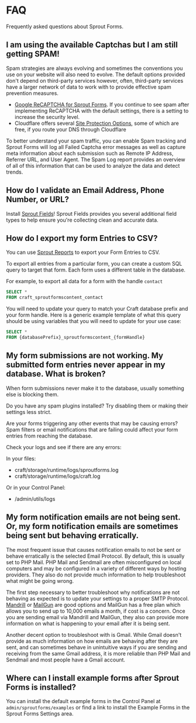 # FAQ

Frequently asked questions about Sprout Forms.

## I am using the available Captchas but I am still getting SPAM!

Spam strategies are always evolving and sometimes the conventions you use on your website will also need to evolve. The default options provided don't depend on third-party services however, often, third-party services have a larger network of data to work with to provide effective spam prevention measures.

- [Google ReCAPTCHA for Sprout Forms](https://plugins.craftcms.com/sprout-forms-google-recaptcha). If you continue to see spam after implementing ReCAPTCHA with the default settings, there is a setting to increase the security level. 
- Cloudflare offers several [Site Protection Options](https://support.cloudflare.com/hc/en-us/articles/115002059131-Understanding-your-Site-Protection-Options), some of which are free, if you route your DNS through Cloudflare

To better understand your spam traffic, you can enable Spam tracking and Sprout Forms will log all Failed Captcha error messages as well as capture meta information about each submission such as Remote IP Address, Referrer URL, and User Agent. The Spam Log report provides an overview of all of this information that can be used to analyze the data and detect trends.

## How do I validate an Email Address, Phone Number, or URL?

Install [Sprout Fields](../fields/)!  Sprout Fields provides you several additional field types to help ensure you're collecting clean and accurate data.

## How do I export my form Entries to CSV?

You can use [Sprout Reports](../reports/) to export your Form Entries to CSV.

To export all entries from a particular form, you can create a custom SQL query to target that form. Each form uses a different table in the database.

For example, to export all data for a form with the handle `contact`

``` sql
SELECT *
FROM craft_sproutformscontent_contact
```

You will need to update your query to match your Craft database prefix and your form handle. Here is a generic example template of what this query should be using variables that you will need to update for your use case:

``` sql
SELECT *
FROM {databasePrefix}_sproutformscontent_{formHandle}
```

## My form submissions are not working. My submitted form entries never appear in my database. What is broken?

When form submissions never make it to the database, usually something else is blocking them.

Do you have any spam plugins installed? Try disabling them or making their settings less strict.

Are your forms triggering any other events that may be causing errors? Spam filters or email notifications that are failing could affect your form entries from reaching the database.

Check your logs and see if there are any errors:

In your files:

- craft/storage/runtime/logs/sproutforms.log
- craft/storage/runtime/logs/craft.log

Or in your Control Panel:

- /admin/utils/logs

## My form notification emails are not being sent. Or, my form notification emails are sometimes being sent but behaving erratically.

The most frequent issue that causes notification emails to not be sent or behave erratically is the selected Email Protocol.  By default, this is usually set to PHP Mail.  PHP Mail and Sendmail are often misconfigured on local computers and may be configured in a variety of different ways by hosting providers.  They also do not provide much information to help troubleshoot what might be going wrong.

The first step necessary to better troubleshoot why notifications are not behaving as expected is to update your settings to a proper SMTP Protocol. [Mandrill](https://mandrill.com/) or [MailGun](https://www.mailgun.com/) are good options and MailGun has a free plan which allows you to send up to 10,000 emails a month, if cost is a concern.  Once you are sending email via Mandrill and MailGun, they also can provide more information on what is happening to your email after it is being sent.

Another decent option to troubleshoot with is Gmail. While Gmail doesn't provide as much information on how emails are behaving after they are sent, and can sometimes behave in unintuitive ways if you are sending and receiving from the same Gmail address, it is more reliable than PHP Mail and Sendmail and most people have a Gmail account.

## Where can I install example forms after Sprout Forms is installed?

You can install the default example forms in the Control Panel at `admin/sproutforms/examples` or find a link to install the Example Forms in the Sprout Forms Settings area.